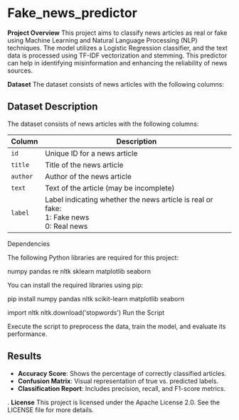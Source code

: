 # Fake_news_predictor
**Project Overview**
This project aims to classify news articles as real or fake using Machine Learning and Natural Language Processing (NLP) techniques. The model utilizes a Logistic Regression classifier, and the text data is processed using TF-IDF vectorization and stemming. This predictor can help in identifying misinformation and enhancing the reliability of news sources.

**Dataset**
The dataset consists of news articles with the following columns:


## Dataset Description

The dataset consists of news articles with the following columns:

| Column | Description |
|--------|-------------|
| `id` | Unique ID for a news article |
| `title` | Title of the news article |
| `author` | Author of the news article |
| `text` | Text of the article (may be incomplete) |
| `label` | Label indicating whether the news article is real or fake: <br> 1: Fake news <br> 0: Real news |



Dependencies

The following Python libraries are required for this project:

numpy
pandas
re
nltk
sklearn
matplotlib
seaborn

You can install the required libraries using pip:

pip install numpy pandas nltk scikit-learn matplotlib seaborn

import nltk
nltk.download('stopwords')
Run the Script

Execute the script to preprocess the data, train the model, and evaluate its performance.

## Results

- **Accuracy Score**: Shows the percentage of correctly classified articles.
- **Confusion Matrix**: Visual representation of true vs. predicted labels.
- **Classification Report**: Includes precision, recall, and F1-score metrics.

.
**License**
This project is licensed under the Apache License 2.0. See the LICENSE file for more details.

